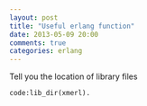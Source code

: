 ```yaml
---
layout: post
title: "Useful erlang function"
date: 2013-05-09 20:00
comments: true
categories: erlang
---
```


Tell you the location of library files

```
code:lib_dir(xmerl).
```
